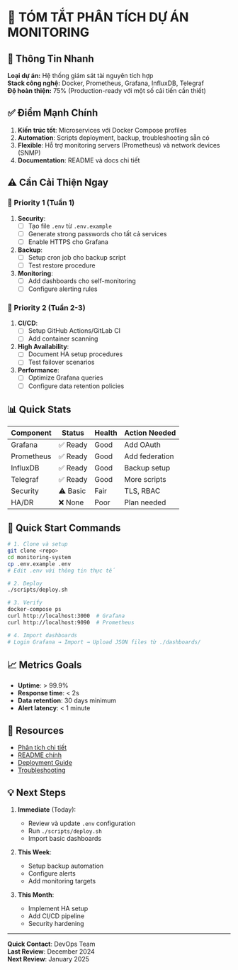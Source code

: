 # 📝 TÓM TẮT PHÂN TÍCH DỰ ÁN MONITORING

## 🎯 Thông Tin Nhanh

**Loại dự án:** Hệ thống giám sát tài nguyên tích hợp  
**Stack công nghệ:** Docker, Prometheus, Grafana, InfluxDB, Telegraf  
**Độ hoàn thiện:** 75% (Production-ready với một số cải tiến cần thiết)

## ✅ Điểm Mạnh Chính

1. **Kiến trúc tốt**: Microservices với Docker Compose profiles
2. **Automation**: Scripts deployment, backup, troubleshooting sẵn có
3. **Flexible**: Hỗ trợ monitoring servers (Prometheus) và network devices (SNMP)
4. **Documentation**: README và docs chi tiết

## ⚠️ Cần Cải Thiện Ngay

### 🚨 Priority 1 (Tuần 1)
1. **Security**:
   - [ ] Tạo file `.env` từ `.env.example`
   - [ ] Generate strong passwords cho tất cả services
   - [ ] Enable HTTPS cho Grafana

2. **Backup**:
   - [ ] Setup cron job cho backup script
   - [ ] Test restore procedure

3. **Monitoring**:
   - [ ] Add dashboards cho self-monitoring
   - [ ] Configure alerting rules

### 🔧 Priority 2 (Tuần 2-3)
1. **CI/CD**:
   - [ ] Setup GitHub Actions/GitLab CI
   - [ ] Add container scanning

2. **High Availability**:
   - [ ] Document HA setup procedures
   - [ ] Test failover scenarios

3. **Performance**:
   - [ ] Optimize Grafana queries
   - [ ] Configure data retention policies

## 📊 Quick Stats

| Component | Status | Health | Action Needed |
|-----------|---------|---------|---------------|
| Grafana | ✅ Ready | Good | Add OAuth |
| Prometheus | ✅ Ready | Good | Add federation |
| InfluxDB | ✅ Ready | Good | Backup setup |
| Telegraf | ✅ Ready | Good | More scripts |
| Security | ⚠️ Basic | Fair | TLS, RBAC |
| HA/DR | ❌ None | Poor | Plan needed |

## 🚀 Quick Start Commands

```bash
# 1. Clone và setup
git clone <repo>
cd monitoring-system
cp .env.example .env
# Edit .env với thông tin thực tế

# 2. Deploy
./scripts/deploy.sh

# 3. Verify
docker-compose ps
curl http://localhost:3000  # Grafana
curl http://localhost:9090  # Prometheus

# 4. Import dashboards
# Login Grafana → Import → Upload JSON files từ ./dashboards/
```

## 📈 Metrics Goals

- **Uptime**: > 99.9%
- **Response time**: < 2s
- **Data retention**: 30 days minimum
- **Alert latency**: < 1 minute

## 🔗 Resources

- [Phân tích chi tiết](./project-analysis-recommendations.md)
- [README chính](./README.md)
- [Deployment Guide](./docs/DEPLOYMENT.md)
- [Troubleshooting](./docs/TROUBLESHOOTING.md)

## 💡 Next Steps

1. **Immediate** (Today):
   - Review và update `.env` configuration
   - Run `./scripts/deploy.sh`
   - Import basic dashboards

2. **This Week**:
   - Setup backup automation
   - Configure alerts
   - Add monitoring targets

3. **This Month**:
   - Implement HA setup
   - Add CI/CD pipeline
   - Security hardening

---

**Quick Contact**: DevOps Team  
**Last Review**: December 2024  
**Next Review**: January 2025
